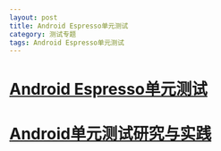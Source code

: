 ```yaml
---
layout: post
title: Android Espresso单元测试
category: 测试专题
tags: Android Espresso单元测试
---
```


# [Android Espresso单元测试](http://blog.csdn.net/xuguoli_beyondboy/article/details/50475728)

#  [Android单元测试研究与实践 ](http://mp.weixin.qq.com/s?__biz=MzA3MDMyMjkzNg==&mid=2652262260&idx=1&sn=6a2b20b2078162c5cc4f31f98b3f06e0&chksm=84dc70e3b3abf9f5e48a770503b2b25789db69fdd8cd4d8df62b93f4174f56d5ed402daa7114&mpshare=1&scene=23&srcid=02205gCHYq53N8yqPdAo33GR#rd)

